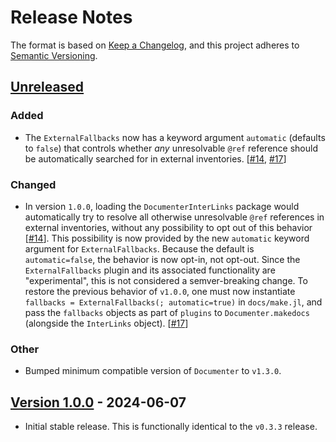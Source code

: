 # Release Notes

The format is based on [Keep a Changelog](https://keepachangelog.com/en/1.0.0/),
and this project adheres to [Semantic Versioning](https://semver.org/spec/v2.0.0.html).

## [Unreleased]

### Added

* The `ExternalFallbacks` now has a keyword argument `automatic` (defaults to `false`) that controls whether _any_ unresolvable `@ref` reference should be automatically searched for in external inventories. [[#14], [#17]]

### Changed

* In version `1.0.0`, loading the `DocumenterInterLinks` package would automatically try to resolve all otherwise unresolvable `@ref` references in external inventories, without any possibility to opt out of this behavior [[#14]]. This possibility is now provided by the new `automatic` keyword argument for `ExternalFallbacks`. Because the default is `automatic=false`, the behavior is now opt-in, not opt-out. Since the `ExternalFallbacks` plugin and its associated functionality are "experimental", this is not considered a semver-breaking change. To restore the previous behavior of `v1.0.0`, one must now instantiate `fallbacks = ExternalFallbacks(; automatic=true)` in `docs/make.jl`, and pass the `fallbacks` objects as part of `plugins` to `Documenter.makedocs` (alongside the `InterLinks` object). [[#17]]

### Other

* Bumped minimum compatible version of `Documenter` to `v1.3.0`.


## [Version 1.0.0][1.0.0] - 2024-06-07

* Initial stable release. This is functionally identical to the `v0.3.3` release.

[Unreleased]: https://github.com/JuliaDocs/DocumenterCitations.jl/compare/v1.0.0...HEAD
[1.0.0]: https://github.com/JuliaDocs/DocumenterInterLinks.jl/releases/tag/v1.0.0
[#14]: https://github.com/JuliaDocs/DocumenterInterLinks.jl/issues/14
[#17]: https://github.com/JuliaDocs/DocumenterInterLinks.jl/pull/17
